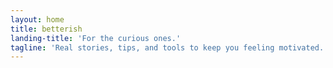```yaml
---
layout: home
title: betterish
landing-title: 'For the curious ones.'
tagline: 'Real stories, tips, and tools to keep you feeling motivated.'
---
```


